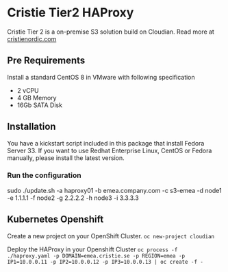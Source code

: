 # Cristie Tier2 HAProxy
Cristie Tier 2 is a on-premise S3 solution build on Cloudian.
Read more at [cristienordic.com](https://content.cristienordic.com/cloudbrik_t2)

## Pre Requirements
Install a standard CentOS 8 in VMware with following specification
* 2 vCPU
* 4 GB Memory
* 16Gb SATA Disk


## Installation
You have a kickstart script included in this package that install Fedora Server 33.
If you want to use Redhat Enterprise Linux, CentOS or Fedora manually, please install the latest version.

### Run the configuration
sudo ./update.sh -a haproxy01 -b emea.company.com -c s3-emea -d node1 -e 1.1.1.1 -f node2 -g 2.2.2.2 -h node3 -i 3.3.3.3

## Kubernetes Openshift
Create a new project on your OpenShift Cluster.
`oc new-project cloudian`

Deploy the HAProxy in your Openshift Cluster
`oc process -f ./haproxy.yaml -p DOMAIN=emea.cristie.se -p REGION=emea -p IP1=10.0.0.11 -p IP2=10.0.0.12 -p IP3=10.0.0.13 | oc create -f -`
